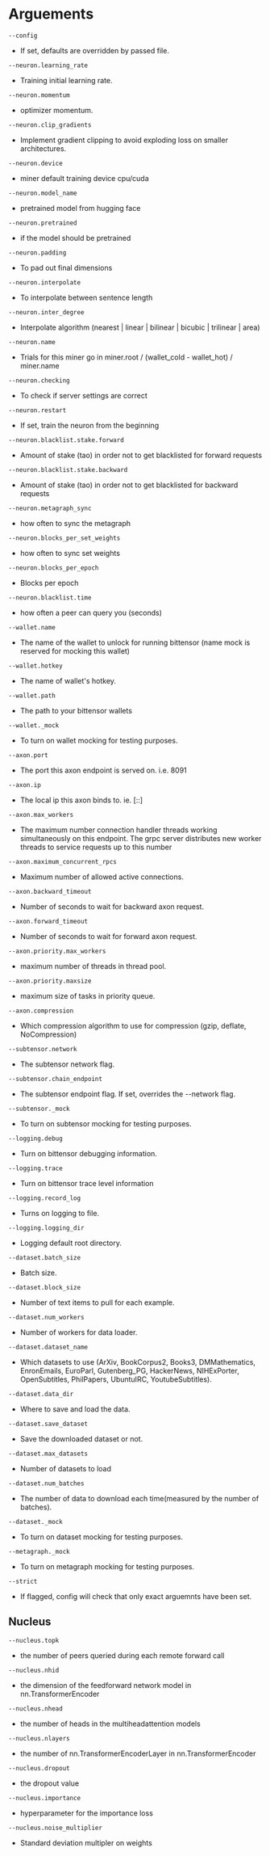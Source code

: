# Arguements
```
--config
```
- If set, defaults are overridden by passed file.
```
--neuron.learning_rate
```
- Training initial learning rate.
```
--neuron.momentum
```
- optimizer momentum.
```
--neuron.clip_gradients
```
- Implement gradient clipping to avoid exploding loss on smaller architectures.
```
--neuron.device
```
- miner default training device cpu/cuda
```
--neuron.model_name
```
- pretrained model from hugging face
```
--neuron.pretrained
```
- if the model should be pretrained
```
--neuron.padding
```
- To pad out final dimensions
```
--neuron.interpolate
```
- To interpolate between sentence length
```
--neuron.inter_degree
```
- Interpolate algorithm (nearest | linear | bilinear | bicubic | trilinear | area)
```
--neuron.name
```
- Trials for this miner go in miner.root / (wallet_cold - wallet_hot) / miner.name
```
--neuron.checking
```
- To check if server settings are correct
```
--neuron.restart
```
- If set, train the neuron from the beginning
```
--neuron.blacklist.stake.forward
```
- Amount of stake (tao) in order not to get blacklisted for forward requests
```
--neuron.blacklist.stake.backward
```
- Amount of stake (tao) in order not to get blacklisted for backward requests
```
--neuron.metagraph_sync
```
- how often to sync the metagraph
```
--neuron.blocks_per_set_weights
```
- how often to sync set weights
```
--neuron.blocks_per_epoch
```
- Blocks per epoch
```
--neuron.blacklist.time
```
- how often a peer can query you (seconds)
```
--wallet.name
```
- The name of the wallet to unlock for running bittensor (name mock is reserved for mocking this wallet)
```
--wallet.hotkey
```
- The name of wallet's hotkey.
```
--wallet.path
```
- The path to your bittensor wallets
```
--wallet._mock
```
- To turn on wallet mocking for testing purposes.
```
--axon.port
```
- The port this axon endpoint is served on. i.e. 8091
```
--axon.ip
```
- The local ip this axon binds to. ie. [::]
```
--axon.max_workers
```
- The maximum number connection handler threads working simultaneously on this endpoint. The grpc server distributes new worker threads to service requests up to this number
```
--axon.maximum_concurrent_rpcs
```
- Maximum number of allowed active connections.
```
--axon.backward_timeout
```
- Number of seconds to wait for backward axon request.
```
--axon.forward_timeout
```
- Number of seconds to wait for forward axon request.
```
--axon.priority.max_workers
```
- maximum number of threads in thread pool.
```
--axon.priority.maxsize
```
- maximum size of tasks in priority queue.
```
--axon.compression
```
- Which compression algorithm to use for compression (gzip, deflate, NoCompression)
```
--subtensor.network
```
- The subtensor network flag.
```
--subtensor.chain_endpoint
```
- The subtensor endpoint flag. If set, overrides the --network flag.
```
--subtensor._mock
```
- To turn on subtensor mocking for testing purposes.
```
--logging.debug
```
- Turn on bittensor debugging information.
```
--logging.trace
```
- Turn on bittensor trace level information
```
--logging.record_log
```
- Turns on logging to file.
```
--logging.logging_dir
```
- Logging default root directory.
```
--dataset.batch_size
```
- Batch size.
```
--dataset.block_size
```
- Number of text items to pull for each example.
```
--dataset.num_workers
```
- Number of workers for data loader.
```
--dataset.dataset_name
```
- Which datasets to use (ArXiv, BookCorpus2, Books3, DMMathematics, EnronEmails, EuroParl, Gutenberg_PG, HackerNews, NIHExPorter, OpenSubtitles, PhilPapers, UbuntuIRC, YoutubeSubtitles).
```
--dataset.data_dir
```
- Where to save and load the data.
```
--dataset.save_dataset
```
- Save the downloaded dataset or not.
```
--dataset.max_datasets
```
- Number of datasets to load
```
--dataset.num_batches
```
- The number of data to download each time(measured by the number of batches).
```
--dataset._mock
```
- To turn on dataset mocking for testing purposes.
```
--metagraph._mock
```
- To turn on metagraph mocking for testing purposes.
```
--strict
```
- If flagged, config will check that only exact arguemnts have been set.

## Nucleus


```
--nucleus.topk
```
- the number of peers queried during each remote forward call
```
--nucleus.nhid
```
- the dimension of the feedforward network model in nn.TransformerEncoder
```
--nucleus.nhead
```
- the number of heads in the multiheadattention models
```
--nucleus.nlayers
```
- the number of nn.TransformerEncoderLayer in nn.TransformerEncoder
```
--nucleus.dropout 
```
- the dropout value
```
--nucleus.importance
```
- hyperparameter for the importance loss
```
--nucleus.noise_multiplier
```
- Standard deviation multipler on weights
